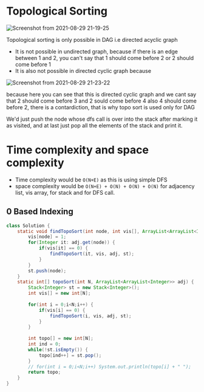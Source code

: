 # Topological Sorting

![Screenshot from 2021-08-29 21-19-25](https://user-images.githubusercontent.com/42698268/131256760-ccd1abc5-655d-4869-a25a-f0b929981664.png)

Topological sorting is only possible in DAG i.e directed acyclic graph
* It is not possible in undirected graph, because if there is an edge between 1 and 2, you can't say that 1 should come before 2 or 2 should come before 1
* It is also not possible in directed cyclic graph because

![Screenshot from 2021-08-29 21-23-22](https://user-images.githubusercontent.com/42698268/131256849-0febf3b0-f38d-493a-b2ec-bf83457645c9.png)

because here you can see that this is directed cyclic graph and we cant say that 2 should come before 3 and 2 sould come before 4 also 4 should come before 2, there is a contardiction, that is why topo sort is used only for DAG

We'd just push the node whose dfs call is over into the stack after marking it as visited, and at last just pop all the elements of the stack and print it.

# Time complexity and space complexity
* Time complexity would be ```O(N+E)``` as this is using simple DFS
* space complexity would be ```O(N+E) + O(N) + O(N) + O(N)``` for adjacency list, vis array, for stack and for DFS call.

## 0 Based Indexing
```java
class Solution {
    static void findTopoSort(int node, int vis[], ArrayList<ArrayList<Integer>> adj, Stack<Integer> st) {
        vis[node] = 1; 
        for(Integer it: adj.get(node)) {
            if(vis[it] == 0) {
                findTopoSort(it, vis, adj, st); 
            } 
        }
        st.push(node); 
    }
    static int[] topoSort(int N, ArrayList<ArrayList<Integer>> adj) {
        Stack<Integer> st = new Stack<Integer>(); 
        int vis[] = new int[N]; 
        
        for(int i = 0;i<N;i++) {
            if(vis[i] == 0) {
                findTopoSort(i, vis, adj, st);
            }
        }
        
        int topo[] = new int[N];
        int ind = 0; 
        while(!st.isEmpty()) {
            topo[ind++] = st.pop();
        }
        // for(int i = 0;i<N;i++) System.out.println(topo[i] + " "); 
        return topo; 
    }
}
```
